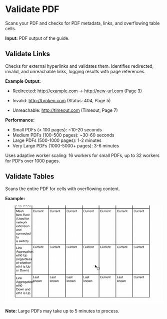 

Validate PDF
============

Scans your PDF and checks for PDF metadata, links, and overflowing table cells.

**Input:** PDF output of the guide.

Validate Links
--------------

Checks for external hyperlinks and validates them. Identifies redirected, invalid, and unreachable links, logging results with page references.

**Example Output:**

*   Redirected: http://example.com → http://new-url.com (Page 3)
    
*   Invalid: http://broken.com (Status: 404, Page 5)
    
*   Unreachable: http://timeout.com (Timeout, Page 7)
    

**Performance:** 
- Small PDFs (< 100 pages): ~10-20 seconds
- Medium PDFs (100-500 pages): ~30-60 seconds  
- Large PDFs (500-1000 pages): 1-2 minutes
- Very Large PDFs (1000-5000+ pages): 3-6 minutes

Uses adaptive worker scaling: 16 workers for small PDFs, up to 32 workers for PDFs over 1000 pages.

Validate Tables
---------------

Scans the entire PDF for cells with overflowing content.

**Example:**   

![Overflow Example](./image.png)

**Note:** Large PDFs may take up to 5 minutes to process.
